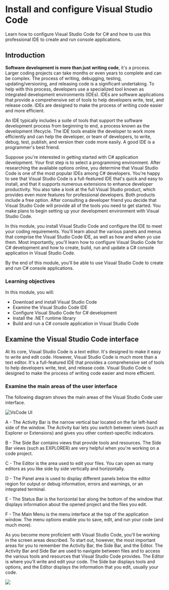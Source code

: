 # Install and configure Visual Studio Code

Learn how to configure Visual Studio Code for C# and how to use this
professional IDE to create and run console applications.

## Introduction

**Software development is more than just writing code**, it's a process. Larger
coding projects can take months or even years to complete and can be complex.
The process of writing, debugging, testing, updating/versioning, and releasing
code is a significant undertaking. To help with this process, developers use a
specialized tool known as integrated development environments (IDEs). IDEs are
software applications that provide a comprehensive set of tools to help
developers write, test, and release code. IDEs are designed to make the process
of writing code easier and more efficient.

An IDE typically includes a suite of tools that support the software development
process from beginning to end, a process known as the development lifecycle. The
IDE tools enable the developer to work more efficiently and can help the
developer, or team of developers, to write, debug, test, publish,  and version
their code more easily. A good IDE is a programmer's best friend.

Suppose you're interested in getting started with C# application development.
Your first step is to select a programming environment. After researching the
available options online, you determine that Visual Studio Code is one of the
most popular IDEs among C# developers. You're happy to see that Visual Studio
Code is a full-featured IDE that's quick and easy to install, and that it
supports numerous extensions to enhance developer productivity. You also take a
look at the full Visual Studio product, which provides even more features for
professional developers. Both products include a free option. After consulting a
developer friend you decide that Visual Studio Code will provide all of the
tools you need to get started. You make plans to begin setting up your
development environment with Visual Studio Code.

In this module, you install Visual Studio Code and configure the IDE to meet
your coding requirements. You'll learn about the various panels and menus that
comprise the Visual Studio Code IDE, as well as how and when yo use them. Most
importantly, you'll learn how to configure Visual Studio Code for C# development
and how to create, build, run and update a C# console application in Visual
Studio Code.

By the end of this module, you'll be able to use Visual Studio Code to create
and run C# console applications.

### Learning objectives

In this module, you will:

- Download and install Visual Studio Code
- Examine the Visual Studio Code IDE
- Configure Visual Studio Code for C# development
- Install the .NET runtime library
- Build and run a C# console application in Visual Studio Code

## Examine the Visual Studio Code interface

At its core, Visual Studio Code is a text editor. It's designed to make it easy
to write and edit code. However, Visual Studio Code is much more than a text
editor. It's a full-featured IDE that provides a comprehensive set of tools to
help developers write, test, and release code. Visual Studio Code is designed to
make the process of writing code easier and more efficient.

### Examine the main areas of the user interface

The following diagram shows the main areas of the Visual Studio Code user
interface.

![VsCode
UI](https://learn.microsoft.com/en-us/training/modules/install-configure-visual-studio-code/media/visual-studio-code-user-interface-labels.png)

A - The Activity Bar is the narrow vertical bar located on the far left-hand
side of the window. The Activity bar lets you switch between views (such as
Explorer or Extensions) and gives you other context-specific indicators.

B - The Side Bar contains views that provide tools and resources. The Side Bar
views (such as EXPLORER) are very helpful when you're working on a code project.

C - The Editor is the area used to edit your files. You can open as many editors
as you like side by side vertically and horizontally.

D - The Panel area is used to display different panels below the editor region
for output or debug information, errors and warnings, or an integrated terminal.

E - The Status Bar is the horizontal bar along the bottom of the window that
displays information about the opened project and the files you edit.

F - The Main Menu is the menu interface at the top of the application window.
The menu options enable you to save, edit, and run your code (and much more).

As you become more proficient with Visual Studio Code, you'll be working in the
screen areas described. To start out, however, the most important areas for you
to remember the Activity Bar, the Side Bar, and the Editor. The Activity Bar and
Side Bar are used to navigate between files and to access the various tools and
resources that Visual Studio Code provides. The Editor is where you'll write and
edit your code. The Side bar displays tools and options, and the Editor displays
the information that you edit, usually your code.

![](../../imgs/learn.microsoft.com_en-us_training_modules_install-configure-visual-studio-code_9-summary(iPad%20Pro).png)
